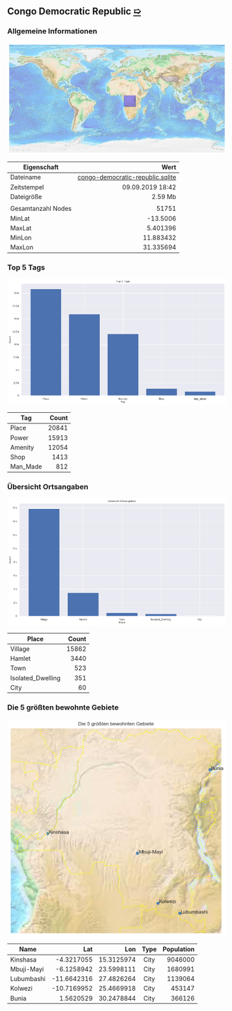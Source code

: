 ## Congo Democratic Republic [&#10159;](congo-democratic-republic.sqlite)

### Allgemeine Informationen

![Overview](./Images/congo-democratic-republic_overview.png)

|Eigenschaft|Wert|
|-|-:|
Dateiname|[congo-democratic-republic.sqlite](congo-democratic-republic.sqlite)|
Zeitstempel|09.09.2019 18:42|
Dateigr&ouml;&szlig;e|2.59 Mb|
|||
Gesamtanzahl Nodes|51751|
|MinLat|-13.5006|
|MaxLat|5.401396|
|MinLon|11.883432|
|MaxLon|31.335694|

### Top 5 Tags

![Tags](./Images/congo-democratic-republic_tags.png)

|Tag|Count|
|-|-:|
|Place|20841|
|Power|15913|
|Amenity|12054|
|Shop|1413|
|Man_Made|812|

### &Uuml;bersicht Ortsangaben

![Places](./Images/congo-democratic-republic_places.png)

|Place|Count|
|-|-:|
|Village|15862|
|Hamlet|3440|
|Town|523|
|Isolated_Dwelling|351|
|City|60|

### Die 5 gr&ouml;&szlig;ten bewohnte Gebiete

![Places](./Images/congo-democratic-republic_topplaces.png)

|Name|Lat|Lon|Type|Population|
|----|--:|--:|:--:|---------:|
|Kinshasa|-4.3217055|15.3125974|City|9046000|
|Mbuji-Mayi|-6.1258942|23.5998111|City|1680991|
|Lubumbashi|-11.6642316|27.4826264|City|1139064|
|Kolwezi|-10.7169952|25.4669918|City|453147|
|Bunia|1.5620529|30.2478844|City|366126|

